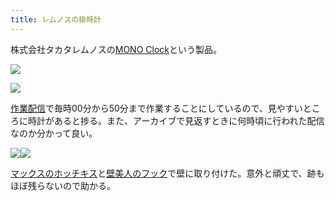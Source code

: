 ```yaml
---
title: レムノスの掛時計
---
```

株式会社タカタレムノスの[MONO Clock](https://www.amazon.co.jp/dp/B004UIT8BK)という製品。

![](https://lh4.googleusercontent.com/Mb2dIAlNde7QGWtlP2Lx9qH8s9PFWgjtkHUZcSbC2w0XgZNbD9nXs-dBfjHaAHx4Ye24gLV8FZrJxfgOR2HofoCyDixrypo2Ud6Muqz9YihOVRwi_mfsSicsP8TMdDpxsPSoeCue884XdCETkPAElXHJHGbGt4f6WKju8WZlWwq1lBM0qvyuvpGv)

![](https://lh4.googleusercontent.com/IGA7q32sVloVYU3awVYtWr-w0BckyvGTigR_tuO2XQSKG9K220vt4jFM5b9vrXCpRMxSMbHgWBAgQBRDviwsninYoR_9iSuqbqLgGV4o8efCP9V3w-iF3j4k1T8zsm4i1rmOrIC5wLZIa6B8N9lMc7TZHZc-yh_MBUIyAWWDeHXHKBZke47CDhM0)

[作業配信](https://www.youtube.com/channel/UC5s-KpSDGzxWPWNv94PnJHw)で毎時00分から50分まで作業することにしているので、見やすいところに時計があると捗る。また、アーカイブで見返すときに何時頃に行われた配信なのか分かって良い。

![](https://lh5.googleusercontent.com/nHfelpYILhcCBaOwgjM1eZ9ruFKaPtCMpVUXzRobM1lhkvEmTDrNJxLe6awVpqW0LyGCWhP8mandjt6brPAMkZYj-E0TSfnD61dWSqmxhb10J8Xz9SpjyDopxN8ttfoDAl8pBY6-XUFvDpi9CoVcSC0lN7Xoi_-LROJSo6xNCIxAb8EYClbrWD5H)![](https://lh6.googleusercontent.com/VSf3EYd2yiy_hEa91fEeHisSWHIigjkwvt9L3VoXqwGRk6hVqoXqDnvIMFFmuED2MEFyVSHc3_YQpRdPXNA26yu9S4YvlT-qrLfRitrtk5Mis0LFjafoaywbwS6p6DD7s1DUcStfNBaM-AcrgrfvxX9x_yB2ATRAD9kGk6uvFY7wG2aL-0ulF_7N)

[マックスのホッチキス](https://www.amazon.co.jp/dp/B000O9WRWG)と[壁美人のフック](https://www.amazon.co.jp/dp/B00CU78TDG)で壁に取り付けた。意外と頑丈で、跡もほぼ残らないので助かる。
